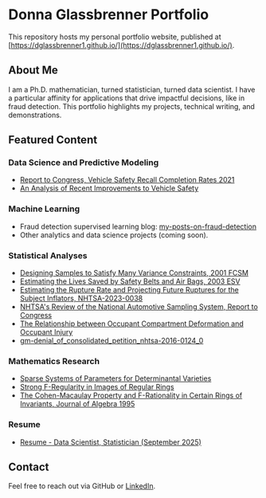 # Donna Glassbrenner Portfolio

This repository hosts my personal portfolio website, published at  
[https://dglassbrenner1.github.io/](https://dglassbrenner1.github.io/).

## About Me

I am a Ph.D. mathematician, turned statistician, turned data scientist. I have a particular affinity for applications that drive impactful decisions, like in fraud detection. This portfolio highlights my projects, technical writing, and demonstrations.

## Featured Content

### Data Science and Predictive Modeling
- [Report to Congress, Vehicle Safety Recall Completion Rates 2021](featured-documents/Report%20to%20Congress,%20Vehicle%20Safety%20Recall%20Completion%20Rates%202021.pdf)
- [An Analysis of Recent Improvements to Vehicle Safety](featured-documents/An%20Analysis%20of%20Recent%20Improvements%20to%20Vehicle%20Safety.pdf)
  
### Machine Learning

- Fraud detection supervised learning blog: [my-posts-on-fraud-detection](https://dglassbrenner1.github.io/my-posts-on-fraud-detection/)
- Other analytics and data science projects (coming soon).

### Statistical Analyses

- [Designing Samples to Satisfy Many Variance Constraints, 2001 FCSM](featured-documents/Designing%20Samples%20to%20Satisfy%20Many%20Variance%20Constraints,%202001%20FCSM.pdf)  
- [Estimating the Lives Saved by Safety Belts and Air Bags, 2003 ESV](featured-documents/Estimating%20the%20Lives%20Saved%20by%20Safety%20Belts%20and%20Air%20Bags,%202003%20ESV.pdf)  
- [Estimating the Rupture Rate and Projecting Future Ruptures for the Subject Inflators, NHTSA-2023-0038](featured-documents/Estimating%20the%20Rupture%20Rate%20and%20Projecting%20Future%20Ruptures%20for%20the%20Subject%20Inflators,%20NHTSA-2023-0038.pdf)  
- [NHTSA's Review of the National Automotive Sampling System, Report to Congress](featured-documents/NHTSA's%20Review%20of%20the%20National%20Automotive%20Sampling%20System,%20Report%20to%20Congress.pdf)  
- [The Relationship between Occupant Compartment Deformation and Occupant Injury](featured-documents/The%20Relationship%20between%20Occupant%20Compartment%20Deformation%20and%20Occupant%20Injury.pdf)  
- [gm-denial_of_consolidated_petition_nhtsa-2016-0124_0](featured-documents/gm-denial_of_consolidated_petition_nhtsa-2016-0124_0.pdf)  

### Mathematics Research

- [Sparse Systems of Parameters for Determinantal Varieties](featured-documents/Sparse%20Systems%20of%20Parameters%20for%20Determinantal%20Varieties.pdf)  
- [Strong F-Regularity in Images of Regular Rings](featured-documents/Strong%20F-Regularity%20in%20Images%20of%20Regular%20Rings.pdf)  
- [The Cohen-Macaulay Property and F-Rationality in Certain Rings of Invariants, Journal of Algebra 1995](featured-documents/The%20Cohen-Macaulay%20Property%20and%20F-Rationality%20in%20Certain%20Rings%20of%20Invariants,%20Journal%20of%20Algebra%201995.pdf)  

### Resume

- [Resume - Data Scientist, Statistician (September 2025)](featured-documents/Resume%20data%20scientist%20statistician%20250924.pdf)  

## Contact

Feel free to reach out via GitHub or [LinkedIn](https://www.linkedin.com/in/donna-glassbrenner-ph-d).  
